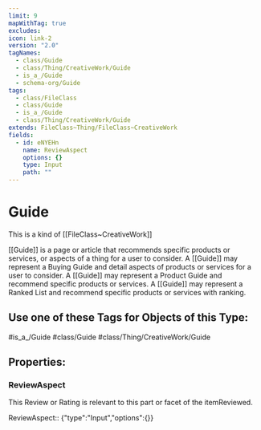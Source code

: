 ```yaml
---
limit: 9
mapWithTag: true
excludes: 
icon: link-2
version: "2.0"
tagNames:
  - class/Guide
  - class/Thing/CreativeWork/Guide
  - is_a_/Guide
  - schema-org/Guide
tags:
  - class/FileClass
  - class/Guide
  - is_a_/Guide
  - class/Thing/CreativeWork/Guide
extends: FileClass~Thing/FileClass~CreativeWork
fields:
  - id: eNYEHn
    name: ReviewAspect
    options: {}
    type: Input
    path: ""
---
```


# Guide
This is a kind of [[FileClass~CreativeWork]]

[[Guide]] is a page or article that recommends specific products or services, or aspects of a thing for a user to consider. A [[Guide]] may represent a Buying Guide and detail aspects of products or services for a user to consider. A [[Guide]] may represent a Product Guide and recommend specific products or services. A [[Guide]] may represent a Ranked List and recommend specific products or services with ranking.


## Use one of these Tags for Objects of this Type:

#is_a_/Guide
#class/Guide
#class/Thing/CreativeWork/Guide

## Properties:

### ReviewAspect
This Review or Rating is relevant to this part or facet of the itemReviewed.

ReviewAspect:: {"type":"Input","options":{}}


